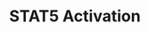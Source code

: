 ---
annotations:
- id: PW:0000100
  parent: regulatory pathway
  type: Pathway Ontology
  value: transcription pathway
authors:
- ReactomeTeam
- DeSl
description: Signal transducer and activator of transcription (STAT) constitutes a
  family of universal transcription factors. STAT5 refers to two highly related proteins,
  STAT5A and STAT5B, with critical function in cell survival and proliferation. Several
  upstream signals including cytokines and growth factors can trigger STAT5 activation.  View
  original pathway at [http://www.reactome.org/PathwayBrowser/#DIAGRAM=9645135 Reactome].
last-edited: 2021-01-25
organisms:
- Homo sapiens
redirect_from:
- /index.php/Pathway:WP4983
- /instance/WP4983
revision: null
schema-jsonld:
- '@context': https://schema.org/
  '@id': https://wikipathways.github.io/pathways/WP4983.html
  '@type': Dataset
  creator:
    '@type': Organization
    name: WikiPathways
  description: Signal transducer and activator of transcription (STAT) constitutes
    a family of universal transcription factors. STAT5 refers to two highly related
    proteins, STAT5A and STAT5B, with critical function in cell survival and proliferation.
    Several upstream signals including cytokines and growth factors can trigger STAT5
    activation.  View original pathway at [http://www.reactome.org/PathwayBrowser/#DIAGRAM=9645135
    Reactome].
  keywords:
  - ADP
  - ATP
  - Activators of
  - Activators of STAT5
  - 'Activators of STAT5 '
  - 'Autophosphorylated FLT3 '
  - 'FLT3LG '
  - 'GRB2-1 '
  - 'PTPN11 '
  - STAT5
  - STAT5:STAT5
  - STAT5:p-STAT5
  - 'STAT5A '
  - 'STAT5B '
  - p-STAT5A, p-STAT5B
  - 'p-STAT5A, p-STAT5B '
  - 'p-Y-GAB2 '
  - 'p-Y694-STAT5A '
  - 'p-Y699-STAT5B '
  license: CC0
  name: STAT5 Activation
seo: CreativeWork
title: STAT5 Activation
wpid: WP4983
---